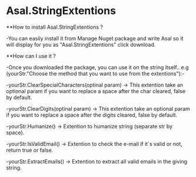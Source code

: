 # Asal.StringExtentions

**How to install Asal.StringExtentions ?

-You can easily install it from Manage Nuget package and write Asal so it will display for you as "Asal.StringExtentions" click download.

**How can I use it ?

-Once you downloaded the package, you can use it on the string itself..
e.g (yourStr."Choose the method that you want to use from the extentions"):-

-yourStr.ClearSpecialCharacters(optinal param) -> This extention take an optional param if you want to replace a space after the char cleared, false by default.

-yourStr.ClearDigits(optinal param) -> This extention take an optional param if you want to replace a space after the digits cleared, false by default.

-yourStr.Humanize() -> Extention to humanize string (separate str by space).

-yourStr.IsValidEmail() -> Extention to check the e-mail if it`s valid or not, return true or false.

-yourStr.ExtractEmails() -> Extention to extract all valid emails in the giving string.
